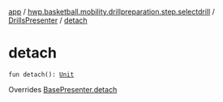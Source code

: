 [app](../../index.md) / [hwp.basketball.mobility.drillpreparation.step.selectdrill](../index.md) / [DrillsPresenter](index.md) / [detach](.)

# detach

`fun detach(): `[`Unit`](https://kotlinlang.org/api/latest/jvm/stdlib/kotlin/-unit/index.html)

Overrides [BasePresenter.detach](../../hwp.basketball.mobility/-base-presenter/detach.md)

